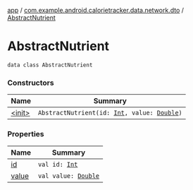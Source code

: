 [app](../../index.md) / [com.example.android.calorietracker.data.network.dto](../index.md) / [AbstractNutrient](./index.md)

# AbstractNutrient

`data class AbstractNutrient`

### Constructors

| Name | Summary |
|---|---|
| [&lt;init&gt;](-init-.md) | `AbstractNutrient(id: `[`Int`](https://kotlinlang.org/api/latest/jvm/stdlib/kotlin/-int/index.html)`, value: `[`Double`](https://kotlinlang.org/api/latest/jvm/stdlib/kotlin/-double/index.html)`)` |

### Properties

| Name | Summary |
|---|---|
| [id](id.md) | `val id: `[`Int`](https://kotlinlang.org/api/latest/jvm/stdlib/kotlin/-int/index.html) |
| [value](value.md) | `val value: `[`Double`](https://kotlinlang.org/api/latest/jvm/stdlib/kotlin/-double/index.html) |
